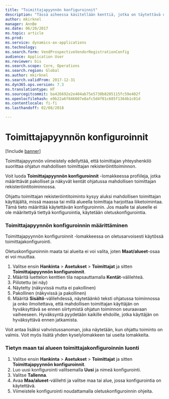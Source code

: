 ```yaml
---
title: "Toimittajapyynnön konfiguroinnit"
description: "Tässä aiheessa käsitellään kenttiä, jotka on täytettävä uudessa toimittajapyynnössä."
author: mkirknel
manager: AnnBe
ms.date: 06/20/2017
ms.topic: article
ms.prod: 
ms.service: dynamics-ax-applications
ms.technology: 
ms.search.form: VendProspectiveVendorRegistrationConfig
audience: Application User
ms.reviewer: bis
ms.search.scope: Core, Operations
ms.search.region: Global
ms.author: mkirknel
ms.search.validFrom: 2017-12-31
ms.dyn365.ops.version: 7.3
ms.translationtype: HT
ms.sourcegitcommit: ba426692e2e404ab75e5730b8205115fc59e402f
ms.openlocfilehash: e9b22a6f846607e8afc5d4f01c685f1364b1c01d
ms.contentlocale: fi-fi
ms.lasthandoff: 02/08/2018

---
```


# <a name="vendor-request-configurations"></a>Toimittajapyynnön konfiguroinnit
[!include [banner](../includes/banner.md)]

Toimittajapyynnön viimeistely edellyttää, että toimittajan yhteyshenkilö suorittaa ohjatun mahdollisen toimittajan rekisteröintitoiminnon.

Voit luoda **Toimittajapyynnön konfiguroinnit** -lomakkeessa profiileja, jotka määrittävät pakolliset ja näkyvät kentät ohjatussa mahdollisen toimittajan rekisteröintitoiminnossa.

Ohjattu toimittajan rekisteröintitoiminto kysyy aluksi mahdollisen toimittajan käyttäjältä, missä maassa tai millä alueella toimittaja harjoittaa liiketoimintaa. Tämä tieto määrittää käytettävän konfiguroinnin. Jos maalle tai alueelle ei ole määritettyä tiettyä konfigurointia, käytetään oletuskonfigurointia.

### <a name="set-up-a-vendor-request-configuration"></a>Toimittajapyynnön konfiguroinnin määrittäminen

Toimittajapyynnön konfiguroinnit -lomakkeessa on oletusarvoisesti käytössä toimittajakonfigurointi.

Oletuskonfiguroinnin maata tai alueita ei voi valita, joten **Maat/alueet**-osaa ei voi muuttaa.

1. Valitse ensin **Hankinta** > **Asetukset** > **Toimittajat** ja sitten **Toimittajapyynnön konfiguroinnit**.
2. Määritä luettelon kenttien tila napsauttamalla **Kentät**-välilehteä.
3. Piilotettu (ei näy)
4. Näytetty (näkyvissä mutta ei pakollinen)
5. Pakollinen (näkyvissä ja pakollinen)
6. Määritä **Sisältö**-välilehdessä, näytetäänkö teksti ohjatussa toiminnossa ja onko ilmoitettava, että mahdollisen toimittajan käyttäjän on hyväksyttävä se ennen siirtymistä ohjatun toiminnon seuraavaan vaiheeseen. Hyväksyntä pyydetään kaikille ehdoille, jotka käyttäjän on hyväksyttävä ennen jatkamista.

Voit antaa lisäksi vahvistussanoman, joka näytetään, kun ohjattu toiminto on valmis. Voit myös lisätä yhden kyselylomakkeen tai useita lomakkeita.

### <a name="create-a-vendor-configuration-for-a-specific-countryregion"></a>Tietyn maan tai alueen toimittajakonfiguroinnin luonti
1.  Valitse ensin **Hankinta** > **Asetukset** > **Toimittajat** ja sitten **Toimittajapyynnön konfiguroinnit**.
2.  Luo uusi konfigurointi valitsemalla **Uusi** ja nimeä konfigurointi.
3.  Valitse **Tallenna**.
4.  Avaa **Maa/alueet**-välilehti ja valitse maa tai alue, jossa konfigurointia on käytettävä.
5.  Viimeistele konfigurointi noudattamalla oletuskonfiguroinnin ohjeita.


